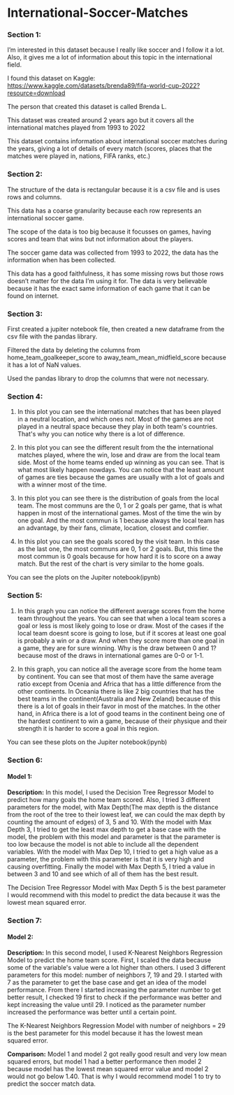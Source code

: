 # International-Soccer-Matches
### Section 1: 

I’m interested in this dataset because I really like soccer and I follow it a lot. Also, it gives me a lot of information about this topic in the international field.

I found this dataset on Kaggle: https://www.kaggle.com/datasets/brenda89/fifa-world-cup-2022?resource=download

The person that created this dataset is called Brenda L.

This dataset was created around 2 years ago but it covers all the international matches played from 1993 to 2022

This dataset contains information about international soccer matches during the years, giving a lot of details of every match (scores, places that the matches were played in, nations, FIFA ranks, etc.)

### Section 2:

The structure of the data is rectangular because it is a csv file and is uses rows and columns.

This data has a coarse granularity because each row represents an international soccer game.

The scope of the data is too big because it focusses on games, having scores and team that wins but not information about the players.

The soccer game data was collected from 1993 to 2022, the data has the information when has been collected.

This data has a good faithfulness, it has some missing rows but those rows doesn’t matter for the data I’m using it for. The data is very believable because it has the exact same information of each game that it can be found on internet. 

### Section 3:

First created a jupiter notebook file, then created a new dataframe from the csv file with the pandas library.

Filtered the data by deleting the columns from home_team_goalkeeper_score to away_team_mean_midfield_score because it has a lot of NaN values.

Used the pandas library to drop the columns that were not necessary.

### Section 4:

1) In this plot you can see the international matches that has been played in a neutral location, and which ones not. Most of the games are not played in a neutral space because they play in both team's countries. That's why you can notice why there is a lot of difference.

2) In this plot you can see the different result from the the international matches played, where the win, lose and draw are from the local team side. Most of the home teams ended up winning as you can see. That is what most likely happen nowdays. You can notice that the least amount of games are ties because the games are usually with a lot of goals and with a winner most of the time.

3) In this plot you can see there is the distribution of goals from the local team. The most communs are the 0, 1 or 2 goals per game, that is what happen in most of the international games. Most of the time the win by one goal. And the most commun is 1 because always the local team has an advantage, by their fans, climate, location, closest and comfier.

4) In this plot you can see the goals scored by the visit team. In this case as the last one, the most communs are 0, 1 or 2 goals. But, this time the most commun is 0 goals because for how hard it is to score on a away match. But the rest of the chart is very similar to the home goals.

You can see the plots on the Jupiter notebook(ipynb)

### Section 5:

1) In this graph you can notice the different average scores from the home team throughout the years. You can see that when a local team scores a goal or less is most likely going to lose or draw. Most of the cases if the local team doesnt score is going to lose, but if it scores at least one goal is probably a win or a draw. And when they score more than one goal in a game, they are for sure winning. Why is the draw between 0 and 1? because most of the draws in international games are 0-0 or 1-1.

2) In this graph, you can notice all the average score from the home team by continent. You can see that most of them have the same average ratio except from Ocenia and Africa that has a little difference from the other continents. In Oceania there is like 2 big countries that has the best teams in the continent(Australia and New Zeland) because of this there is a lot of goals in their favor in most of the matches. In the other hand, in Africa there is a lot of good teams in the continent being one of the hardest continent to win a game, because of their physique and their strength it is harder to score a goal in this region.

You can see these plots on the Jupiter notebook(ipynb)

### Section 6:

#### Model 1:
<b>Description:</b> In this model, I used the Decision Tree Regressor Model to predict how many goals the home team scored. Also, I tried 3 different parameters for the model, with Max Depth(The max depth is the distance from the root of the tree to their lowest leaf, we can could the max depth by counting the amount of edges) of 3, 5 and 10. With the model with Max Depth 3, I tried to get the least max depth to get a base case with the model, the problem with this model and parameter is that the parameter is too low because the model is not able to include all the dependent variables. With the model with Max Dep 10, I tried to get a high value as a parameter, the problem with this parameter is that it is very high and causing overfitting. Finally the model with Max Depth 5, I tried a value in between 3 and 10 and see which of all of them has the best result.

The Decision Tree Regressor Model with Max Depth 5 is the best parameter I would recommend with this model to predict the data because it was the lowest mean squared error.

### Section 7:

#### Model 2:
<b>Description:</b> In this second model, I used K-Nearest Neighbors Regression Model to predict the home team score. First, I scaled the data because some of the variable's value were a lot higher than others. I used 3 different parameters for this model: number of neighbors 7, 19 and 29. I started with 7 as the parameter to get the base case and get an idea of the model performance. From there I started increasing the parameter number to get better result, I checked 19 first to check if the performance was better and kept increasing the value until 29. I noticed as the parameter number increased the performance was better until a certain point.

The K-Nearest Neighbors Regression Model with number of neighbors = 29 is the best parameter for this model because it has the lowest mean squared error.

<b>Comparison:</b> Model 1 and model 2 got really good result and very low mean squared errors, but model 1 had a better performance then model 2 because model has the lowest mean squared error value and model 2 would not go below 1.40. That is why I would recommend model 1 to try to predict the soccer match data.

